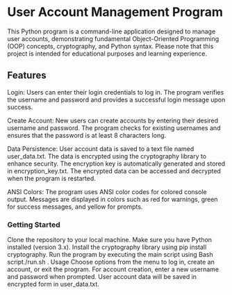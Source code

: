 # User Account Management Program
This Python program is a command-line application designed to manage user accounts, demonstrating fundamental Object-Oriented Programming (OOP) concepts, cryptography, and Python syntax. Please note that this project is intended for educational purposes and learning experience.

## Features
Login: Users can enter their login credentials to log in. The program verifies the username and password and provides a successful login message upon success.

Create Account: New users can create accounts by entering their desired username and password. The program checks for existing usernames and ensures that the password is at least 8 characters long.

Data Persistence: User account data is saved to a text file named user_data.txt. The data is encrypted using the cryptography library to enhance security. The encryption key is automatically generated and stored in encryption_key.txt. The encrypted data can be accessed and decrypted when the program is restarted.

ANSI Colors: The program uses ANSI color codes for colored console output. Messages are displayed in colors such as red for warnings, green for success messages, and yellow for prompts.

### Getting Started
Clone the repository to your local machine.
Make sure you have Python installed (version 3.x).
Install the cryptography library using pip install cryptography.
Run the program by executing the main script using Bash script./run.sh .
Usage
Choose options from the menu to log in, create an account, or exit the program.
For account creation, enter a new username and password when prompted.
User account data will be saved in encrypted form in user_data.txt.
